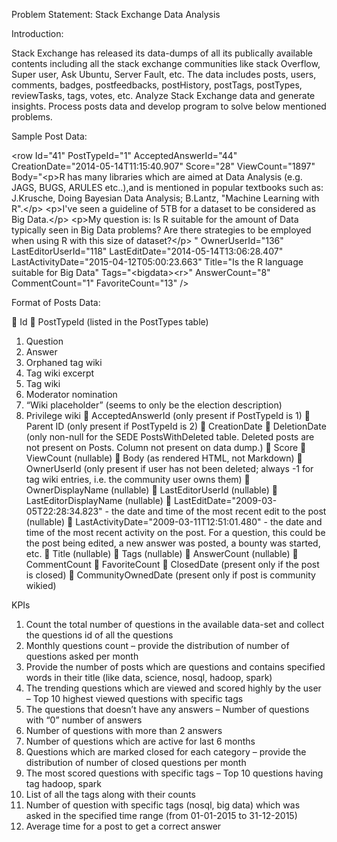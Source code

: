 Problem Statement: Stack Exchange Data Analysis

Introduction:

Stack Exchange has released its data-dumps of all its publically available contents including all the 
stack exchange communities like stack Overflow, Super user, Ask Ubuntu, Server Fault, etc. The data 
includes posts, users, comments, badges, postfeedbacks, postHistory, postTags, postTypes, reviewTasks, 
tags, votes, etc. Analyze Stack Exchange data and generate insights. Process posts data and develop 
program to solve below mentioned problems.

Sample Post Data:

\<row Id="41" PostTypeId="1" AcceptedAnswerId="44" CreationDate="2014-05-14T11:15:40.907" Score="28" 
ViewCount="1897" Body="&lt;p&gt;R has many libraries which are aimed at Data Analysis (e.g. JAGS, BUGS, ARULES etc..),and is mentioned in popular textbooks such as: J.Krusche, Doing Bayesian Data Analysis; B.Lantz, &quot;Machine Learning with R&quot;.&lt;/p&gt;&#xA;&#xA;&lt;p&gt;I've seen a guideline of 5TB for a dataset to be considered as Big Data.&lt;/p&gt;&#xA;&#xA;&lt;p&gt;My question is: Is R suitable for the amount of Data typically seen in Big Data problems? &#xA;Are there strategies to be employed when using R with this size of dataset?&lt;/p&gt;&#xA;" OwnerUserId="136" LastEditorUserId="118" LastEditDate="2014-05-14T13:06:28.407" LastActivityDate="2015-04-12T05:00:23.663" Title="Is the R language suitable for Big Data" Tags="&lt;bigdata&gt;&lt;r&gt;" AnswerCount="8" CommentCount="1" FavoriteCount="13" />


Format of Posts Data:

 Id
 PostTypeId (listed in the PostTypes table)
 1. Question
 2. Answer
 3. Orphaned tag wiki
 4. Tag wiki excerpt
 5. Tag wiki
 6. Moderator nomination
 7. “Wiki placeholder” (seems to only be the election description)
 8. Privilege wiki
 AcceptedAnswerId (only present if PostTypeId is 1)
 Parent ID (only present if PostTypeId is 2)
 CreationDate
 DeletionDate (only non-null for the SEDE PostsWithDeleted table. Deleted posts are not present on Posts. Column not present on data dump.)
 Score
 ViewCount (nullable)
 Body (as rendered HTML, not Markdown)
 OwnerUserId (only present if user has not been deleted; always -1 for tag wiki entries, i.e. the community user owns them)
 OwnerDisplayName (nullable)
 LastEditorUserId (nullable)
 LastEditorDisplayName (nullable)
 LastEditDate="2009-03-05T22:28:34.823" - the date and time of the most recent edit to the post (nullable)
 LastActivityDate="2009-03-11T12:51:01.480" - the date and time of the most recent activity on the post. For a question, this could be the post being edited, a new answer was posted, a bounty was started, etc.
 Title (nullable)
 Tags (nullable)
 AnswerCount (nullable)
 CommentCount
 FavoriteCount
 ClosedDate (present only if the post is closed)
 CommunityOwnedDate (present only if post is community wikied)

KPIs
1. Count the total number of questions in the available data-set and collect the questions id of all the questions
2. Monthly questions count – provide the distribution of number of questions asked per month
3. Provide the number of posts which are questions and contains specified words in their title (like data, science, nosql, hadoop, spark)
4. The trending questions which are viewed and scored highly by the user – Top 10 highest viewed questions with specific tags
5. The questions that doesn’t have any answers – Number of questions with “0” number of answers
6. Number of questions with more than 2 answers
7. Number of questions which are active for last 6 months
8. Questions which are marked closed for each category – provide the distribution of number of closed questions per month
9. The most scored questions with specific tags – Top 10 questions having tag hadoop, spark
10. List of all the tags along with their counts
11. Number of question with specific tags (nosql, big data) which was asked in the specified time range (from 01-01-2015 to 31-12-2015)
12. Average time for a post to get a correct answer
